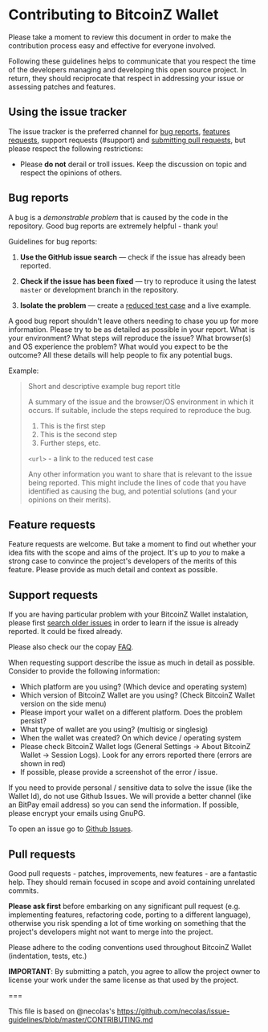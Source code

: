 
# Contributing to BitcoinZ Wallet

Please take a moment to review this document in order to make the contribution
process easy and effective for everyone involved.

Following these guidelines helps to communicate that you respect the time of
the developers managing and developing this open source project. In return,
they should reciprocate that respect in addressing your issue or assessing
patches and features.


## Using the issue tracker

The issue tracker is the preferred channel for [bug reports](#bugs),
[features requests](#features), support requests (#support) and [submitting pull
requests](#pull-requests), but please respect the following restrictions:

* Please **do not** derail or troll issues. Keep the discussion on topic and
  respect the opinions of others.


<a name="bugs"></a>
## Bug reports

A bug is a _demonstrable problem_ that is caused by the code in the repository.
Good bug reports are extremely helpful - thank you!

Guidelines for bug reports:

1. **Use the GitHub issue search** &mdash; check if the issue has already been
   reported.

2. **Check if the issue has been fixed** &mdash; try to reproduce it using the
   latest `master` or development branch in the repository.

3. **Isolate the problem** &mdash; create a [reduced test
   case](http://css-tricks.com/reduced-test-cases/) and a live example.

A good bug report shouldn't leave others needing to chase you up for more
information. Please try to be as detailed as possible in your report. What is
your environment? What steps will reproduce the issue? What browser(s) and OS
experience the problem? What would you expect to be the outcome? All these
details will help people to fix any potential bugs.

Example:

> Short and descriptive example bug report title
>
> A summary of the issue and the browser/OS environment in which it occurs. If
> suitable, include the steps required to reproduce the bug.
>
> 1. This is the first step
> 2. This is the second step
> 3. Further steps, etc.
>
> `<url>` - a link to the reduced test case
>
> Any other information you want to share that is relevant to the issue being
> reported. This might include the lines of code that you have identified as
> causing the bug, and potential solutions (and your opinions on their
> merits).


<a name="features"></a>
## Feature requests

Feature requests are welcome. But take a moment to find out whether your idea
fits with the scope and aims of the project. It's up to *you* to make a strong
case to convince the project's developers of the merits of this feature. Please
provide as much detail and context as possible.

<a name="support"></a>
## Support requests

If you are having particular problem with your BitcoinZ Wallet instalation, please first [search older
issues](https://github.com/bitcoinz-wallets/bitcoinz-copay-wallet/issues) in order to learn if the issue is already reported. It could be fixed already.

Please also check our the copay [FAQ](https://github.com/bitpay/copay/wiki/COPAY---FAQ).

When requesting support describe the issue as much in detail as possible. Consider to
provide the following information:

 - Which platform are you using? (Which device and operating system)
 - Which version of BitcoinZ Wallet are you using? (Check BitcoinZ Wallet version on the side menu)
 - Please import your wallet on a different platform. Does the problem persist?
 - What type of wallet are you using? (multisig or singlesig)
 - When the wallet was created? On which device / operating system
 - Please check BitcoinZ Wallet logs (General Settings -> About BitcoinZ Wallet -> Session Logs). Look for
 any errors reported there (errors are shown in red)
 - If possible, please provide a screenshot of the error / issue.

If you need to provide personal / sensitive data to solve the issue (like the Wallet Id), do not use Github Issues.
We will provide a better channel (like an BitPay email address) so you can send the information. If possible, please
encrypt your emails using GnuPG.

To open an issue go to [Github Issues](https://github.com/bitcoinz-wallets/bitcoinz-copay-wallet/issues).

<a name="pull-requests"></a>
## Pull requests

Good pull requests - patches, improvements, new features - are a fantastic
help. They should remain focused in scope and avoid containing unrelated
commits.

**Please ask first** before embarking on any significant pull request (e.g.
implementing features, refactoring code, porting to a different language),
otherwise you risk spending a lot of time working on something that the
project's developers might not want to merge into the project.

Please adhere to the coding conventions used throughout BitcoinZ Wallet (indentation, tests, etc.)

**IMPORTANT**: By submitting a patch, you agree to allow the project owner to
license your work under the same license as that used by the project.

===


This file is based on @necolas's https://github.com/necolas/issue-guidelines/blob/master/CONTRIBUTING.md
